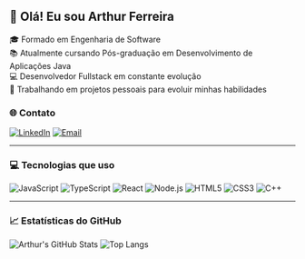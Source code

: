 ## 👋 Olá! Eu sou Arthur Ferreira

🎓 Formado em Engenharia de Software  
📚 Atualmente cursando Pós-graduação em Desenvolvimento de Aplicações Java  
💻 Desenvolvedor Fullstack em constante evolução  
🚀 Trabalhando em projetos pessoais para evoluir minhas habilidades  

### 🌐 Contato

[![LinkedIn](https://img.shields.io/badge/LinkedIn-0A66C2?style=flat&logo=linkedin&logoColor=white)](https://www.linkedin.com/in/arthur-ferreira-351013288/)
[![Email](https://img.shields.io/badge/arthur2003teixeira@gmail.com-D14836?style=flat&logo=gmail&logoColor=white)](mailto:arthur2003teixeira@gmail.com)

---

### 💻 Tecnologias que uso

![JavaScript](https://img.shields.io/badge/JavaScript-F7DF1E?style=flat&logo=javascript&logoColor=black)
![TypeScript](https://img.shields.io/badge/TypeScript-3178C6?style=flat&logo=typescript&logoColor=white)
![React](https://img.shields.io/badge/React-20232A?style=flat&logo=react&logoColor=61DAFB)
![Node.js](https://img.shields.io/badge/Node.js-339933?style=flat&logo=node.js&logoColor=white)
![HTML5](https://img.shields.io/badge/HTML5-E34F26?style=flat&logo=html5&logoColor=white)
![CSS3](https://img.shields.io/badge/CSS3-1572B6?style=flat&logo=css3&logoColor=white)
![C++](https://img.shields.io/badge/C++-00599C?style=flat&logo=c%2B%2B&logoColor=white)

---

### 📈 Estatísticas do GitHub

![Arthur's GitHub Stats](https://github-readme-stats.vercel.app/api?username=ArthurFerreiraTeixeira&show_icons=true&theme=tokyonight)
![Top Langs](https://github-readme-stats.vercel.app/api/top-langs/?username=ArthurFerreiraTeixeira&layout=compact&theme=tokyonight)
